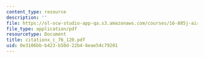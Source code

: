 ```yaml
---
content_type: resource
description: ''
file: https://ol-ocw-studio-app-qa.s3.amazonaws.com/courses/16-885j-aircraft-systems-engineering-fall-2004/0e3106bbb423b50d22b46eae54c79201_citationx_c_76_120.pdf
file_type: application/pdf
resourcetype: Document
title: citationx_c_76_120.pdf
uid: 0e3106bb-b423-b50d-22b4-6eae54c79201
---
```

